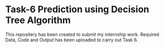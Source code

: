 # Task-6 Prediction using Decision Tree Algorithm
This repositery has been created to submit my internship work.
Required Data, Code and Output has been uploaded to carry out Task 6.
